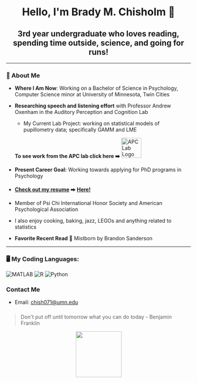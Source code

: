 <h1 align="center">Hello, I'm Brady M. Chisholm 👋</h1>
<h2 align="center">3rd year undergraduate who loves reading, spending time outside, science, and going for runs! </h2>

---
### 🔎 About Me
- **Where I Am Now**: Working on a Bachelor of Science in Psychology, Computer Science minor at University of Minnesota, Twin Cities
- **Researching speech and listening effort** with Professor Andrew Oxenham in the Auditory Perception and Cognition Lab 
  - My Current Lab Project: working on statistical models of pupillometry data; specifically GAMM and LME
    
  **To see work from the APC lab click here ➡️**
  <a href="https://apc.psych.umn.edu/" target="_blank">
    <img src="https://apc.psych.umn.edu/sites/sandbox-apc.psych.umn.edu/files/styles/folwell_third/public/2024-08/APC_Maroon_Gold_Logo_big_0.png?itok=wAUWBNNx" alt="APC Lab Logo" width="55"/>
  </a>
  
- **Present Career Goal:** Working towards applying for PhD programs in Psychology
- <h4 align="left"><b><u>Check out my resume</u></b> ⮕ <a href="https://github.com/bchisholm08/professional_materials/blob/main/resume_fa24_v1.pdf">Here!</a></h4>
- Member of Psi Chi International Honor Society and American Psychological Association  
- I also enjoy cooking, baking, jazz, LEGOs and anything related to statistics
- **Favorite Recent Read** 📖 Mistborn by Brandon Sanderson
  
---
### 🖥️ My Coding Languages:
<div align="left">
  <img src="https://img.shields.io/badge/-MATLAB-0076A8?logo=mathworks&logoColor=fff" alt="MATLAB"/>
  <img src="https://img.shields.io/badge/-R-276DC3?logo=r&logoColor=fff" alt="R"/>
  <img src="https://img.shields.io/badge/-Python-3776AB?logo=python&logoColor=fff" alt="Python"/>
</div>

### Contact Me
  * Email: [chish071@umn.edu](mailto:chish071@umn.edu)


###
> Don't put off until tomorrow what you can do today - Benjamin Franklin

<div align="center">
  <img src="https://media.giphy.com/media/M9gbBd9nbDrOTu1Mqx/giphy.gif" width="125"/>
</div>


